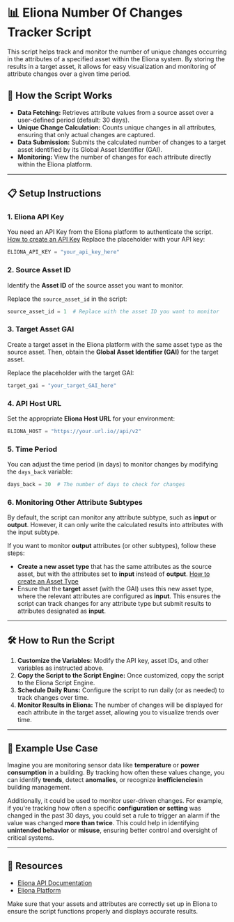 # 📊 Eliona Number Of Changes Tracker Script

This script helps track and monitor the number of unique changes occurring in the attributes of a specified asset within the Eliona system. By storing the results in a target asset, it allows for easy visualization and monitoring of attribute changes over a given time period.

## 📝 How the Script Works
- **Data Fetching:** Retrieves attribute values from a source asset over a user-defined period (default: 30 days).
- **Unique Change Calculation:** Counts unique changes in all attributes, ensuring that only actual changes are captured.
- **Data Submission:** Submits the calculated number of changes to a target asset identified by its Global Asset Identifier (GAI).
- **Monitoring:** View the number of changes for each attribute directly within the Eliona platform.

---

## 📋 Setup Instructions

### 1. Eliona API Key

You need an API Key from the Eliona platform to authenticate the script. 
[How to create an API Key](https://doc.eliona.io/collection/dokumentation/einstellungen/api-schlussel#api-schlussel-erstellen)
Replace the placeholder with your API key:

```python
ELIONA_API_KEY = "your_api_key_here"
```
### 2. Source Asset ID

Identify the **Asset ID** of the source asset you want to monitor.

Replace the `source_asset_id` in the script:

```python
source_asset_id = 1  # Replace with the asset ID you want to monitor
```
### 3. Target Asset GAI

Create a target asset in the Eliona platform with the same asset type as the source asset. Then, obtain the **Global Asset Identifier (GAI)** for the target asset.

Replace the placeholder with the target GAI:

```python
target_gai = "your_target_GAI_here"
```
### 4. API Host URL

Set the appropriate **Eliona Host URL** for your environment:

```python
ELIONA_HOST = "https://your.url.io//api/v2"
```
### 5. Time Period

You can adjust the time period (in days) to monitor changes by modifying the `days_back` variable:

```python
days_back = 30  # The number of days to check for changes
```

### 6. Monitoring Other Attribute Subtypes
By default, the script can monitor any attribute subtype, such as **input** or **output**. However, it can only write the calculated results into attributes with the input subtype.

If you want to monitor **output** attributes (or other subtypes), follow these steps:

- **Create a new asset type** that has the same attributes as the source asset, but with the attributes set to **input** instead of **output**. [How to create an Asset Type](https://doc.eliona.io/collection/dokumentation/assets/asset-modellierung-templates-erstellen/ein-neues-template-erstellen)
- Ensure that the **target** asset (with the GAI) uses this new asset type, where the relevant attributes are configured as **input**.
This ensures the script can track changes for any attribute type but submit results to attributes designated as **input**.

---

## 🛠️ How to Run the Script

1. **Customize the Variables:** Modify the API key, asset IDs, and other variables as instructed above.
2. **Copy the Script to the Script Engine:** Once customized, copy the script to the Eliona Script Engine.
3. **Schedule Daily Runs:** Configure the script to run daily (or as needed) to track changes over time.
4. **Monitor Results in Eliona:** The number of changes will be displayed for each attribute in the target asset, allowing you to visualize trends over time.

---

## 👀 Example Use Case

Imagine you are monitoring sensor data like **temperature** or **power consumption** in a building. By tracking how often these values change, you can identify **trends**, detect **anomalies**, or recognize **inefficiencies**in building management.

Additionally, it could be used to monitor user-driven changes. For example, if you're tracking how often a specific **configuration or setting** was changed in the past 30 days, you could set a rule to trigger an alarm if the value was changed **more than twice**. This could help in identifying **unintended behavior** or **misuse**, ensuring better control and oversight of critical systems.

---

## 🔗 Resources

- [Eliona API Documentation](https://eliona.io/docs)
- [Eliona Platform](https://eliona.io)

Make sure that your assets and attributes are correctly set up in Eliona to ensure the script functions properly and displays accurate results.
